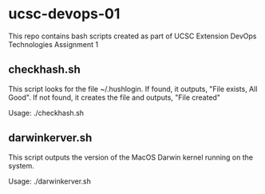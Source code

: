 # ucsc-devops-01

This repo contains bash scripts created as part of UCSC Extension DevOps Technologies Assignment 1

## checkhash.sh
This script looks for the file ~/.hushlogin. If found, it outputs, "File exists, All Good". If not found, it creates the file and outputs, "File created"

Usage:
    ./checkhash.sh

## darwinkerver.sh
This script outputs the version of the MacOS Darwin kernel running on the system.

Usage:
    ./darwinkerver.sh


